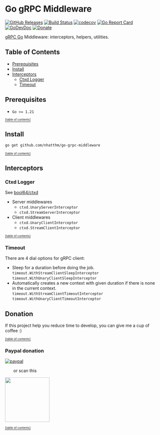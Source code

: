 # Go gRPC Middleware

[![GitHub Releases](https://img.shields.io/github/v/release/nhatthm/go-grpc-middleware)](https://github.com/nhatthm/go-grpc-middleware/releases/latest)
[![Build Status](https://github.com/nhatthm/go-grpc-middleware/actions/workflows/test.yaml/badge.svg)](https://github.com/nhatthm/go-grpc-middleware/actions/workflows/test.yaml)
[![codecov](https://codecov.io/gh/nhatthm/go-grpc-middleware/branch/master/graph/badge.svg?token=eTdAgDE2vR)](https://codecov.io/gh/nhatthm/go-grpc-middleware)
[![Go Report Card](https://goreportcard.com/badge/github.com/nhatthm/go-grpc-middleware)](https://goreportcard.com/report/github.com/nhatthm/go-grpc-middleware)
[![GoDevDoc](https://img.shields.io/badge/dev-doc-00ADD8?logo=go)](https://pkg.go.dev/github.com/nhatthm/go-grpc-middleware)
[![Donate](https://img.shields.io/badge/Donate-PayPal-green.svg)](https://www.paypal.com/donate/?hosted_button_id=PJZSGJN57TDJY)

[gRPC Go](https://github.com/grpc/grpc-go) Middleware: interceptors, helpers, utilities.

## Table of Contents

- [Prerequisites](#prerequisites)
- [Install](#install)
- [Interceptors](#interceptors)
    - [Ctxd Logger](#ctxd-logger)
    - [Timeout](#timeout)

## Prerequisites

- `Go >= 1.21`

[<sub><sup>[table of contents]</sup></sub>](#table-of-contents)

## Install

```bash
go get github.com/nhatthm/go-grpc-middleware
```

[<sub><sup>[table of contents]</sup></sub>](#table-of-contents)

## Interceptors

### Ctxd Logger

See [bool64/ctxd](https://github.com/bool64/ctxd)

- Server middlewares
  - `ctxd.UnaryServerInterceptor`
  - `ctxd.StreamServerInterceptor`
- Client middlewares
  - `ctxd.UnaryClientInterceptor`
  - `ctxd.StreamClientInterceptor`

[<sub><sup>[table of contents]</sup></sub>](#table-of-contents)

### Timeout

There are 4 dial options for gRPC client:

- Sleep for a duration before doing the job. <br/>
  `timeout.WithStreamClientSleepInterceptor` <br/>
  `timeout.WithUnaryClientSleepInterceptor`
- Automatically creates a new context with given duration if there is none in the current context. <br/>
  `timeout.WithStreamClientTimeoutInterceptor` <br/>
  `timeout.WithUnaryClientTimeoutInterceptor` 

## Donation

If this project help you reduce time to develop, you can give me a cup of coffee :)

[<sub><sup>[table of contents]</sup></sub>](#table-of-contents)

### Paypal donation

[![paypal](https://www.paypalobjects.com/en_US/i/btn/btn_donateCC_LG.gif)](https://www.paypal.com/donate/?hosted_button_id=PJZSGJN57TDJY)

&nbsp;&nbsp;&nbsp;&nbsp;&nbsp;&nbsp;&nbsp;or scan this

<img src="https://user-images.githubusercontent.com/1154587/113494222-ad8cb200-94e6-11eb-9ef3-eb883ada222a.png" width="147px" />

[<sub><sup>[table of contents]</sup></sub>](#table-of-contents)
